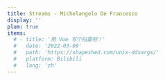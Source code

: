```yaml
---
title: Streams - Michelangelo De Francesco
display: ''
plum: true
items:
  # - title: '用 Vue 写个扫雷吧！'
  #   date: '2022-03-09'
  #   path: 'https://shapeshed.com/unix-ddxargs/'
  #   platform: Bilibili
  #   lang: 'zh'
---
```


<SubNav />

<!-- <div slide-enter> -->

<!-- <div i-ri:vidicon-2-line mr2 />
<span op50>Live streaming at <a href="https://www.youtube.com/" target="_blank">YouTube</a> & <a href="https://space.bilibili.com/" target="_blank">uj</a></span>

</div> -->

<ListPosts :posts="frontmatter.items ? frontmatter.items.reverse(): []" />
